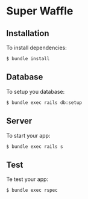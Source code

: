 # Super Waffle

## Installation

To install dependencies:

`$ bundle install`

## Database

To setup you database:

`$ bundle exec rails db:setup`

## Server

To start your app:

`$ bundle exec rails s`

## Test

Te test your app:

`$ bundle exec rspec`
